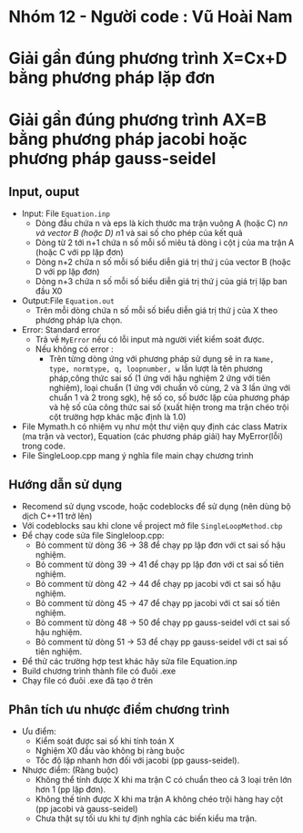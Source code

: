 # Nhóm 12 - Người code : Vũ Hoài Nam
# Giải gần đúng phương trình X=Cx+D bằng phương pháp lặp đơn
# Giải gần đúng phương trình AX=B bằng phương pháp jacobi hoặc phương pháp gauss-seidel
## Input, ouput
* Input: File `Equation.inp`
  * Dòng đầu chứa n và eps là kích thước ma trận vuông A (hoặc C) n*n và vector B (hoặc D) n*1 và sai số cho phép của kết quả
  * Dòng từ 2 tới n+1 chứa n số mỗi số miêu tả dòng i cột j của ma trận A (hoặc C với pp lặp đơn)
  * Dòng n+2 chứa n số mỗi số biểu diễn giá trị thứ j của vector B (hoặc D với pp lặp đơn)
  * Dòng n+3 chứa n số mỗi số biểu diễn giá trị thứ j của giá trị lặp ban đầu X0
* Output:File `Equation.out`
  * Trên mỗi dòng chứa n số mỗi số biểu diễn giá trị thứ j của X theo phương pháp lựa chọn.
* Error: Standard error
  * Trả về `MyError` nếu có lỗi input mà người viết kiểm soát được.
  * Nếu không có error :
    * Trên từng dòng ứng với phương pháp sử dụng sẽ in ra `Name, type, normtype, q, loopnumber, w` lần lượt là tên phương pháp,công thức sai số (1 ứng với hậu nghiệm 2 ứng với tiên nghiệm), loại chuẩn (1 ứng với chuẩn vô cùng, 2 và 3 lần ứng với chuẩn 1 và 2 trong sgk), hệ số co, số bước lặp của phương pháp và hệ số của công thức sai số (xuất hiện trong ma trận chéo trội cột trường hợp khác mặc định là 1.0)
* File Mymath.h có nhiệm vụ như một thư viện quy định các class Matrix (ma trận và vector), Equation (các phương pháp giải) hay MyError(lỗi) trong code.    
* File SingleLoop.cpp mang ý nghĩa file main chạy chương trình
## Hướng dẫn sử dụng
* Recomend sử dụng vscode, hoặc codeblocks để sử dụng (nên dùng bộ dịch C++11 trở lên)
* Với codeblocks sau khi clone về project mở file `SingleLoopMethod.cbp`
* Để chạy code sửa file Singleloop.cpp:
  * Bỏ comment từ dòng 36 -> 38 để chạy pp lặp đơn với ct sai số hậu nghiệm.
  * Bỏ comment từ dòng 39 -> 41 để chạy pp lặp đơn với ct sai số tiên nghiệm.
  * Bỏ comment từ dòng 42 -> 44 để chạy pp jacobi với ct sai số hậu nghiệm.
  * Bỏ comment từ dòng 45 -> 47 để chạy pp jacobi với ct sai số tiên nghiệm.
  * Bỏ comment từ dòng 48 -> 50 để chạy pp gauss-seidel với ct sai số hậu nghiệm.
  * Bỏ comment từ dòng 51 -> 53 để chạy pp gauss-seidel với ct sai số tiên nghiệm.
* Để thử các trường hợp test khác hãy sửa file Equation.inp
* Build chương trình thành file có đuôi .exe
* Chạy file có đuôi .exe đã tạo ở trên
## Phân tích ưu nhược điểm chương trình
* Ưu điểm: 
  * Kiểm soát được sai số khi tính toán X
  * Nghiệm X0 đầu vào không bị ràng buộc
  * Tốc độ lặp nhanh hơn đối với jacobi (pp gauss-seidel).
* Nhược điểm: (Ràng buộc)
  * Không thể tính được X khi ma trận C có chuẩn theo cả 3 loại trên lớn hơn 1 (pp lặp đơn).
  * Không thế tính được X khi ma trận A không chéo trội hàng hay cột (pp jacobi và gauss-seidel)
  * Chưa thật sự tối ưu khi tự định nghĩa các biến kiểu ma trận.

